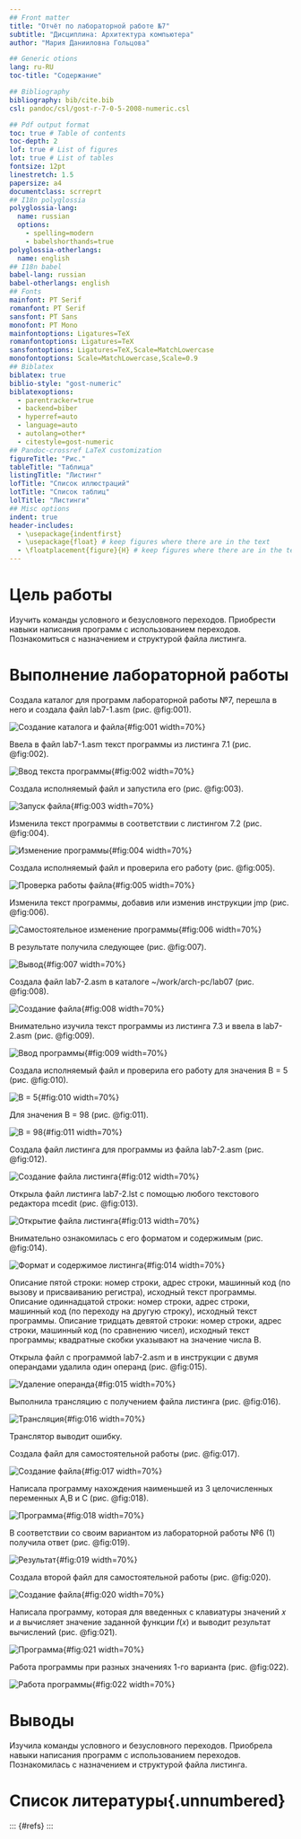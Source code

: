 ```yaml
---
## Front matter
title: "Отчёт по лабораторной работе №7"
subtitle: "Дисциплина: Архитектура компьютера"
author: "Мария Данииловна Гольцова"

## Generic otions
lang: ru-RU
toc-title: "Содержание"

## Bibliography
bibliography: bib/cite.bib
csl: pandoc/csl/gost-r-7-0-5-2008-numeric.csl

## Pdf output format
toc: true # Table of contents
toc-depth: 2
lof: true # List of figures
lot: true # List of tables
fontsize: 12pt
linestretch: 1.5
papersize: a4
documentclass: scrreprt
## I18n polyglossia
polyglossia-lang:
  name: russian
  options:
	- spelling=modern
	- babelshorthands=true
polyglossia-otherlangs:
  name: english
## I18n babel
babel-lang: russian
babel-otherlangs: english
## Fonts
mainfont: PT Serif
romanfont: PT Serif
sansfont: PT Sans
monofont: PT Mono
mainfontoptions: Ligatures=TeX
romanfontoptions: Ligatures=TeX
sansfontoptions: Ligatures=TeX,Scale=MatchLowercase
monofontoptions: Scale=MatchLowercase,Scale=0.9
## Biblatex
biblatex: true
biblio-style: "gost-numeric"
biblatexoptions:
  - parentracker=true
  - backend=biber
  - hyperref=auto
  - language=auto
  - autolang=other*
  - citestyle=gost-numeric
## Pandoc-crossref LaTeX customization
figureTitle: "Рис."
tableTitle: "Таблица"
listingTitle: "Листинг"
lofTitle: "Список иллюстраций"
lotTitle: "Список таблиц"
lolTitle: "Листинги"
## Misc options
indent: true
header-includes:
  - \usepackage{indentfirst}
  - \usepackage{float} # keep figures where there are in the text
  - \floatplacement{figure}{H} # keep figures where there are in the text
---
```


# Цель работы

Изучить команды условного и безусловного переходов. Приобрести навыки написания
программ с использованием переходов. Познакомиться с назначением и структурой файла
листинга.

# Выполнение лабораторной работы

Создала каталог для программ лабораторной работы №7, перешла в него и создала файл lab7-1.asm (рис. @fig:001).

![Создание каталога и файла](image/1.png){#fig:001 width=70%}

Ввела в файл lab7-1.asm текст программы из листинга 7.1 (рис. @fig:002).

![Ввод текста программы](image/2.png){#fig:002 width=70%}

Создала исполняемый файл и запустила его (рис. @fig:003).

![Запуск файла](image/3.png){#fig:003 width=70%}

Изменила текст программы в соответствии с листингом 7.2 (рис. @fig:004).

![Изменение программы](image/4.png){#fig:004 width=70%}

Создала исполняемый файл и проверила его работу (рис. @fig:005).

![Проверка работы файла](image/5.png){#fig:005 width=70%}

Изменила текст программы, добавив или изменив инструкции jmp (рис. @fig:006).

![Самостоятельное изменение программы](image/6.png){#fig:006 width=70%}

В результате получила следующее (рис. @fig:007).

![Вывод](image/7.png){#fig:007 width=70%}

Создала файл lab7-2.asm в каталоге ~/work/arch-pc/lab07 (рис. @fig:008).

![Создание файла](image/8.png){#fig:008 width=70%}

Внимательно изучила текст программы из листинга 7.3 и ввела в lab7-2.asm (рис. @fig:009).

![Ввод программы](image/9.png){#fig:009 width=70%}

Создала исполняемый файл и проверила его работу для значения B = 5 (рис. @fig:010).

![В = 5](image/10.png){#fig:010 width=70%}

Для значения В = 98 (рис. @fig:011).

![В = 98](image/11.png){#fig:011 width=70%}

Создала файл листинга для программы из файла lab7-2.asm (рис. @fig:012).

![Создание файла листинга](image/12.png){#fig:012 width=70%}

Открыла файл листинга lab7-2.lst с помощью любого текстового редактора mcedit (рис. @fig:013).

![Открытие файла листинга](image/13.png){#fig:013 width=70%}

Внимательно ознакомилась с его форматом и содержимым (рис. @fig:014).

![Формат и содержимое листинга](image/14.png){#fig:014 width=70%}

Описание пятой строки: номер строки, адрес строки, машинный код (по вызову и присваиванию регистра), исходный текст программы.
Описание одиннадцатой строки: номер строки, адрес строки, машинный код (по переходу на другую строку), исходный текст программы.
Описание тридцать девятой строки: номер строки, адрес строки, машинный код (по сравнению чисел), исходный текст программы; 
квадратные скобки указывают на значение числа В.

Открыла файл с программой lab7-2.asm и в инструкции с двумя операндами удалила один операнд (рис. @fig:015).

![Удаление операнда](image/15.png){#fig:015 width=70%}

Выполнила трансляцию с получением файла листинга (рис. @fig:016).

![Трансляция](image/16.png){#fig:016 width=70%}

Транслятор выводит ошибку.

Создала файл для самостоятельной работы (рис. @fig:017).

![Создание файла](image/17.png){#fig:017 width=70%}

Написала программу нахождения наименьшей из 3 целочисленных переменных A,B и C (рис. @fig:018).

![Программа](image/18.png){#fig:018 width=70%}

В соответствии со своим вариантом из лабораторной работы №6 (1) получила ответ (рис. @fig:019).

![Результат](image/19.png){#fig:019 width=70%}

Создала второй файл для самостоятельной работы (рис. @fig:020).

![Создание файла](image/20.png){#fig:020 width=70%}

Написала программу, которая для введенных с клавиатуры значений 𝑥 и 𝑎 вычисляет
значение заданной функции 𝑓(𝑥) и выводит результат вычислений (рис. @fig:021).

![Программа](image/21.png){#fig:021 width=70%}

Работа программы при разных значениях 1-го варианта (рис. @fig:022).

![Работа программы](image/22.png){#fig:022 width=70%}

# Выводы

Изучила команды условного и безусловного переходов. Приобрела навыки написания
программ с использованием переходов. Познакомилась с назначением и структурой файла
листинга.

# Список литературы{.unnumbered}

::: {#refs}
:::
